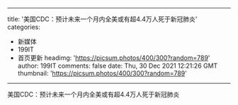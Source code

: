 
---
title: '美国CDC：预计未来一个月内全美或有超4.4万人死于新冠肺炎'
categories: 
 - 新媒体
 - 199IT
 - 首页更新
headimg: 'https://picsum.photos/400/300?random=789'
author: 199IT
comments: false
date: Thu, 30 Dec 2021 12:21:26 GMT
thumbnail: 'https://picsum.photos/400/300?random=789'
---

<div>   
美国CDC：预计未来一个月内全美或有超4.4万人死于新冠肺炎  
</div>
            